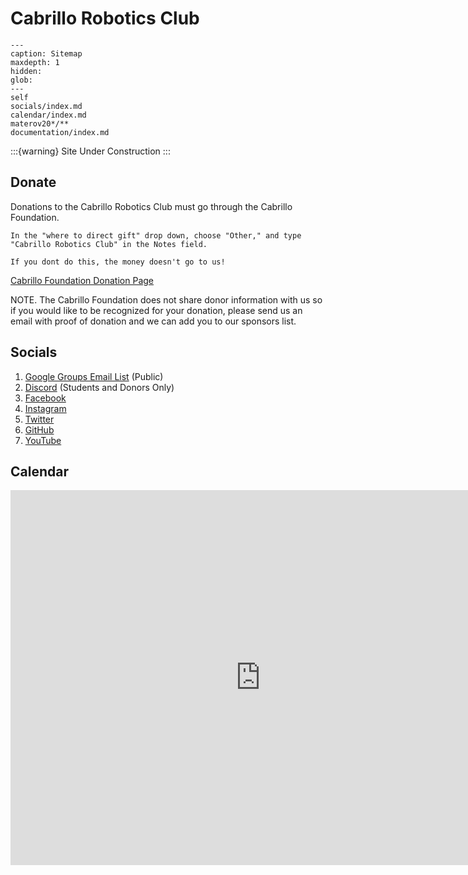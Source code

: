 # Cabrillo Robotics Club 

```{toctree}
---
caption: Sitemap
maxdepth: 1
hidden:
glob:
---
self
socials/index.md
calendar/index.md
materov20*/**
documentation/index.md
```

:::{warning}
Site Under Construction
:::

## Donate

Donations to the Cabrillo Robotics Club must go through the Cabrillo Foundation.

```{important}
In the "where to direct gift" drop down, choose "Other," and type "Cabrillo Robotics Club" in the Notes field. 

If you dont do this, the money doesn't go to us!
```

[Cabrillo Foundation Donation Page](https://foundation.cabrillo.edu/donate-2/)

NOTE. The Cabrillo Foundation does not share donor information with us so if you would like to be recognized for your donation, please send us an email with proof of donation and we can add you to our sponsors list.

## Socials 

1. [Google Groups Email List](https://groups.google.com/g/cabrillorobotics) (Public)
1. [Discord](https://discord.gg/Z5PYYekMWf) (Students and Donors Only)
1. [Facebook](https://www.facebook.com/CabrilloRobotics/)
1. [Instagram](https://www.instagram.com/cabrillorobotics/)
1. [Twitter](https://twitter.com/CabrilloRobotic)
1. [GitHub](https://github.com/cabrillorobotics)
1. [YouTube](https://www.youtube.com/channel/UC7C8mbnPujbr6cxQMaxRVWw)

## Calendar 

<iframe src="https://calendar.google.com/calendar/embed?src=4dltcr9g0s8gqpl1764ib97quo%40group.calendar.google.com&ctz=America%2FLos_Angeles" style="border: 0" width="800" height="600" frameborder="0" scrolling="no"></iframe>

